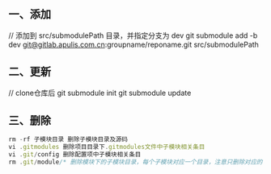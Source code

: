 ## 一、添加

// 添加到 src/submodulePath 目录，并指定分支为 dev
git submodule add -b dev git@gitlab.apulis.com.cn:groupname/reponame.git  src/submodulePath


## 二、更新

// clone仓库后
git submodule init
git submodule update


## 三、删除


```js
rm -rf 子模块目录 删除子模块目录及源码
vi .gitmodules 删除项目目录下.gitmodules文件中子模块相关条目
vi .git/config 删除配置项中子模块相关条目
rm .git/module/* 删除模块下的子模块目录，每个子模块对应一个目录，注意只删除对应的子模块目录即可
```
